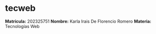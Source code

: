 # tecweb
**Matrícula:** 202325751
**Nombre:** Karla Irais De Florencio Romero
**Materia:** Tecnologías Web
